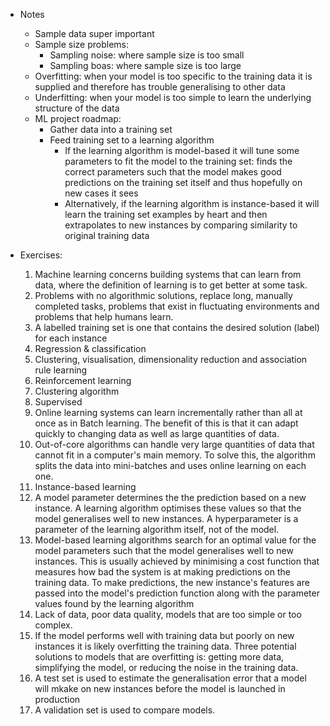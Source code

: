 - Notes

  - Sample data super important
  - Sample size problems:
    - Sampling noise: where sample size is too small
    - Sampling boas: where sample size is too large
  - Overfitting: when your model is too specific to the training data it is supplied and therefore has trouble generalising to other data
  - Underfitting: when your model is too simple to learn the underlying structure of the data
  - ML project roadmap:
    - Gather data into a training set
    - Feed training set to a learning algorithm
      - If the learning algorithm is model-based it will tune some parameters to fit the model to the training set: finds the correct parameters such that the model makes good predictions on the training set itself and thus hopefully on new cases it sees
      - Alternatively, if the learning algorithm is instance-based it will learn the training set examples by heart and then extrapolates to new instances by comparing similarity to original training data

- Exercises:
  1. Machine learning concerns building systems that can learn from data, where the definition of learning is to get better at some task.
  2. Problems with no algorithmic solutions, replace long, manually completed tasks, problems that exist in fluctuating environments and problems that help humans learn.
  3. A labelled training set is one that contains the desired solution (label) for each instance
  4. Regression & classification
  5. Clustering, visualisation, dimensionality reduction and association rule learning
  6. Reinforcement learning
  7. Clustering algorithm
  8. Supervised
  9. Online learning systems can learn incrementally rather than all at once as in Batch learning. The benefit of this is that it can adapt quickly to changing data as well as large quantities of data.
  10. Out-of-core algorithms can handle very large quantities of data that cannot fit in a computer's main memory. To solve this, the algorithm splits the data into mini-batches and uses online learning on each one.
  11. Instance-based learning
  12. A model parameter determines the the prediction based on a new instance. A learning algorithm optimises these values so that the model generalises well to new instances. A hyperparameter is a parameter of the learning algorithm itself, not of the model.
  13. Model-based learning algorithms search for an optimal value for the model parameters such that the model generalises well to new instances. This is usually achieved by minimising a cost function that measures how bad the system is at making predictions on the training data. To make predictions, the new instance's features are passed into the model's prediction function along with the parameter values found by the learning algorithm
  14. Lack of data, poor data quality, models that are too simple or too complex.
  15. If the model performs well with training data but poorly on new instances it is likely overfitting the training data. Three potential solutions to models that are overfitting is: getting more data, simplifying the model, or reducing the noise in the training data.
  16. A test set is used to estimate the generalisation error that a model will mkake on new instances before the model is launched in production
  17. A validation set is used to compare models.
